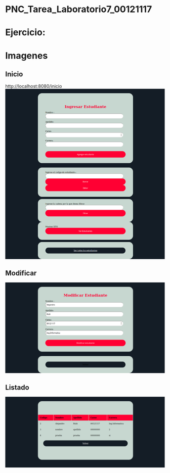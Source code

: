 # PNC_Tarea_Laboratorio7_00121117

# Ejercicio:

# Imagenes
## Inicio
http://localhost:8080/inicio
![](https://github.com/00121117-Archivos/PNC-Archivos/blob/master/Labo7/Inicio.png)
## Modificar
![](https://github.com/00121117-Archivos/PNC-Archivos/blob/master/Labo7/modificar.png)
## Listado
![](https://github.com/00121117-Archivos/PNC-Archivos/blob/master/Labo7/listado.png)
